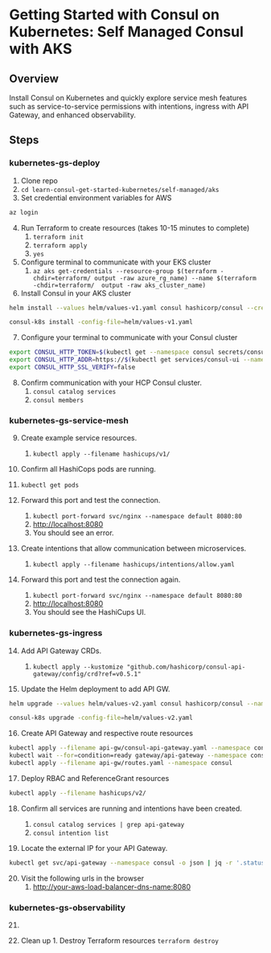 # Getting Started with Consul on Kubernetes: Self Managed Consul with AKS

## Overview

Install Consul on Kubernetes and quickly explore service mesh features such as service-to-service permissions with intentions, ingress with API Gateway, and enhanced observability.

## Steps

### kubernetes-gs-deploy

1. Clone repo
2. `cd learn-consul-get-started-kubernetes/self-managed/aks`
3. Set credential environment variables for AWS

```sh
az login
```

4. Run Terraform to create resources (takes 10-15 minutes to complete)
    1. `terraform init`
    2. `terraform apply`
    3. `yes`
5. Configure terminal to communicate with your EKS cluster
    1. `az aks get-credentials --resource-group $(terraform -chdir=terraform/ output -raw azure_rg_name) --name $(terraform -chdir=terraform/  output -raw aks_cluster_name)`
6. Install Consul in your AKS cluster

```sh
helm install --values helm/values-v1.yaml consul hashicorp/consul --create-namespace --namespace consul --version "1.0.2"
```

```sh
consul-k8s install -config-file=helm/values-v1.yaml
```

7. Configure your terminal to communicate with your Consul cluster

```sh
export CONSUL_HTTP_TOKEN=$(kubectl get --namespace consul secrets/consul-bootstrap-acl-token --template={{.data.token}} | base64 -d) && \
export CONSUL_HTTP_ADDR=https://$(kubectl get services/consul-ui --namespace consul -o jsonpath='{.status.loadBalancer.ingress[0].ip}') && \
export CONSUL_HTTP_SSL_VERIFY=false
```

8. Confirm communication with your HCP Consul cluster.
   1. `consul catalog services`
   2. `consul members`

### kubernetes-gs-service-mesh

9. Create example service resources.
    1. `kubectl apply --filename hashicups/v1/`

10. Confirm all HashiCops pods are running.
   1.  `kubectl get pods`

11. Forward this port and test the connection.
    1.  `kubectl port-forward svc/nginx --namespace default 8080:80`
    2.  [http://localhost:8080](http://localhost:8080)
    3.  You should see an error.

12. Create intentions that allow communication between microservices.
    1.  `kubectl apply --filename hashicups/intentions/allow.yaml`

13. Forward this port and test the connection again.
    1.  `kubectl port-forward svc/nginx --namespace default 8080:80`
    2.  [http://localhost:8080](http://localhost:8080)
    3.  You should see the HashiCups UI.

### kubernetes-gs-ingress

14. Add API Gateway CRDs.
    1.  `kubectl apply --kustomize "github.com/hashicorp/consul-api-gateway/config/crd?ref=v0.5.1"`

15. Update the Helm deployment to add API GW.

```sh
helm upgrade --values helm/values-v2.yaml consul hashicorp/consul --namespace consul --version "1.0.1"
```

```sh
consul-k8s upgrade -config-file=helm/values-v2.yaml
```

16. Create API Gateway and respective route resources

```sh
kubectl apply --filename api-gw/consul-api-gateway.yaml --namespace consul && \
kubectl wait --for=condition=ready gateway/api-gateway --namespace consul --timeout=90s && \
kubectl apply --filename api-gw/routes.yaml --namespace consul
```

17. Deploy RBAC and ReferenceGrant resources

```sh
kubectl apply --filename hashicups/v2/
```

18. Confirm all services are running and intentions have been created.
    1.  `consul catalog services | grep api-gateway`
    2.  `consul intention list`

19.  Locate the external IP for your API Gateway.

```sh
kubectl get svc/api-gateway --namespace consul -o json | jq -r '.status.loadBalancer.ingress[0].hostname'
```

20. Visit the following urls in the browser
    1. [http://your-aws-load-balancer-dns-name:8080](http://your-aws-load-balancer-dns-name:8080)

### kubernetes-gs-observability

21. 

2020. Clean up
    1. Destroy Terraform resources
      `terraform destroy`